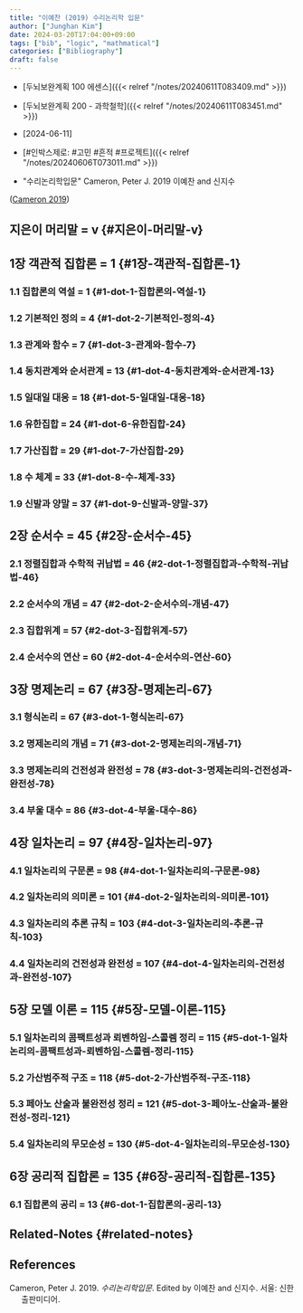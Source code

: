 ```yaml
---
title: "이예찬 (2019) 수리논리학 입문"
author: ["Junghan Kim"]
date: 2024-03-20T17:04:00+09:00
tags: ["bib", "logic", "mathmatical"]
categories: ["Bibliography"]
draft: false
---
```


-   [두뇌보완계획 100 에센스]({{< relref "/notes/20240611T083409.md" >}})
-   [두뇌보완계획 200 - 과학철학]({{< relref "/notes/20240611T083451.md" >}})
-   [2024-06-11]
-   [#인박스제로: #고민 #흔적 #프로젝트]({{< relref "/notes/20240606T073011.md" >}})

-   "수리논리학입문" Cameron, Peter J. 2019 이예찬 and 신지수

(<a href="#citeproc_bib_item_1">Cameron 2019</a>)


## 지은이 머리말 = ⅴ {#지은이-머리말-ⅴ}


## 1장 객관적 집합론 = 1 {#1장-객관적-집합론-1}


### 1.1 집합론의 역설 = 1 {#1-dot-1-집합론의-역설-1}


### 1.2 기본적인 정의 = 4 {#1-dot-2-기본적인-정의-4}


### 1.3 관계와 함수 = 7 {#1-dot-3-관계와-함수-7}


### 1.4 동치관계와 순서관계 = 13 {#1-dot-4-동치관계와-순서관계-13}


### 1.5 일대일 대응 = 18 {#1-dot-5-일대일-대응-18}


### 1.6 유한집합 = 24 {#1-dot-6-유한집합-24}


### 1.7 가산집합 = 29 {#1-dot-7-가산집합-29}


### 1.8 수 체계 = 33 {#1-dot-8-수-체계-33}


### 1.9 신발과 양말 = 37 {#1-dot-9-신발과-양말-37}


## 2장 순서수 = 45 {#2장-순서수-45}


### 2.1 정렬집합과 수학적 귀납법 = 46 {#2-dot-1-정렬집합과-수학적-귀납법-46}


### 2.2 순서수의 개념 = 47 {#2-dot-2-순서수의-개념-47}


### 2.3 집합위계 = 57 {#2-dot-3-집합위계-57}


### 2.4 순서수의 연산 = 60 {#2-dot-4-순서수의-연산-60}


## 3장 명제논리 = 67 {#3장-명제논리-67}


### 3.1 형식논리 = 67 {#3-dot-1-형식논리-67}


### 3.2 명제논리의 개념 = 71 {#3-dot-2-명제논리의-개념-71}


### 3.3 명제논리의 건전성과 완전성 = 78 {#3-dot-3-명제논리의-건전성과-완전성-78}


### 3.4 부울 대수 = 86 {#3-dot-4-부울-대수-86}


## 4장 일차논리 = 97 {#4장-일차논리-97}


### 4.1 일차논리의 구문론 = 98 {#4-dot-1-일차논리의-구문론-98}


### 4.2 일차논리의 의미론 = 101 {#4-dot-2-일차논리의-의미론-101}


### 4.3 일차논리의 추론 규칙 = 103 {#4-dot-3-일차논리의-추론-규칙-103}


### 4.4 일차논리의 건전성과 완전성 = 107 {#4-dot-4-일차논리의-건전성과-완전성-107}


## 5장 모델 이론 = 115 {#5장-모델-이론-115}


### 5.1 일차논리의 콤팩트성과 뢰벤하임-스콜렘 정리 = 115 {#5-dot-1-일차논리의-콤팩트성과-뢰벤하임-스콜렘-정리-115}


### 5.2 가산범주적 구조 = 118 {#5-dot-2-가산범주적-구조-118}


### 5.3 페아노 산술과 불완전성 정리 = 121 {#5-dot-3-페아노-산술과-불완전성-정리-121}


### 5.4 일차논리의 무모순성 = 130 {#5-dot-4-일차논리의-무모순성-130}


## 6장 공리적 집합론 = 135 {#6장-공리적-집합론-135}


### 6.1 집합론의 공리 = 13 {#6-dot-1-집합론의-공리-13}


## Related-Notes {#related-notes}

## References

<style>.csl-entry{text-indent: -1.5em; margin-left: 1.5em;}</style><div class="csl-bib-body">
  <div class="csl-entry"><a id="citeproc_bib_item_1"></a>Cameron, Peter J. 2019. <i>수리논리학입문</i>. Edited by 이예찬 and 신지수. 서울: 신한출판미디어.</div>
</div>

